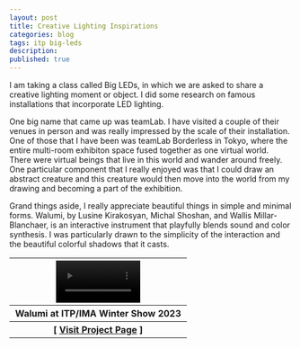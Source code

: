 ```yaml
---
layout: post
title: Creative Lighting Inspirations
categories: blog
tags: itp big-leds
description: 
published: true
---
```


I am taking a class called Big LEDs, in which we are asked to share a creative lighting moment or object. I did some research on famous installations that incorporate LED lighting.

<!--more-->

One big name that came up was teamLab. I have visited a couple of their venues in person and was really impressed by the scale of their installation. One of those that I have been was teamLab Borderless in Tokyo, where the entire multi-room exhibiton space fused together as one virtual world. There were virtual beings that live in this world and wander around freely. One particular component that I really enjoyed was that I could draw an abstract creature and this creature would
then move into the world from my drawing and becoming a part of the exhibition.

Grand things aside, I really appreciate beautiful things in simple and minimal forms. Walumi, by Lusine Kirakosyan, Michal Shoshan, and Wallis Millar-Blanchaer, is an interactive instrument that playfully blends sound and color synthesis. I was particularly drawn to the simplicity of the interaction and the beautiful colorful shadows that it casts.

<table style="width: 100%;">
  <thead><tr><th>
    <video controls width="50%" preload="auto" loop>
      <source src="/media/{{ page.url }}walumi-short-demo.mp4" type='video/mp4'>
    </video>
  </th></tr></thead>
  <tbody>
  <tr><th>
    Walumi at ITP/IMA Winter Show 2023
  </th></tr>
  <tr><th>
    [ <a href="https://itp.nyu.edu/shows/winter2023/projects/#10652-walumi">Visit Project Page</a> ]
  </th></tr>
  </tbody>
</table>
